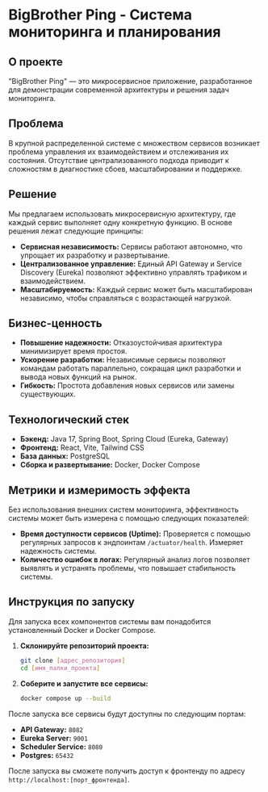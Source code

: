 # BigBrother Ping - Система мониторинга и планирования

## О проекте
"BigBrother Ping" — это микросервисное приложение, разработанное для демонстрации современной архитектуры и решения задач мониторинга.

## Проблема
В крупной распределенной системе с множеством сервисов возникает проблема управления их взаимодействием и отслеживания их состояния. Отсутствие централизованного подхода приводит к сложностям в диагностике сбоев, масштабировании и поддержке.

## Решение
Мы предлагаем использовать микросервисную архитектуру, где каждый сервис выполняет одну конкретную функцию. В основе решения лежат следующие принципы:
* **Сервисная независимость:** Сервисы работают автономно, что упрощает их разработку и развертывание.
* **Централизованное управление:** Единый API Gateway и Service Discovery (Eureka) позволяют эффективно управлять трафиком и взаимодействием.
* **Масштабируемость:** Каждый сервис может быть масштабирован независимо, чтобы справляться с возрастающей нагрузкой.

## Бизнес-ценность
* **Повышение надежности:** Отказоустойчивая архитектура минимизирует время простоя.
* **Ускорение разработки:** Независимые сервисы позволяют командам работать параллельно, сокращая цикл разработки и вывода новых функций на рынок.
* **Гибкость:** Простота добавления новых сервисов или замены существующих.

## Технологический стек
* **Бэкенд:** Java 17, Spring Boot, Spring Cloud (Eureka, Gateway)
* **Фронтенд:** React, Vite, Tailwind CSS
* **База данных:** PostgreSQL
* **Сборка и развертывание:** Docker, Docker Compose

## Метрики и измеримость эффекта
Без использования внешних систем мониторинга, эффективность системы может быть измерена с помощью следующих показателей:
* **Время доступности сервисов (Uptime):** Проверяется с помощью регулярных запросов к эндпоинтам `/actuator/health`. Измеряет надежность системы.
* **Количество ошибок в логах:** Регулярный анализ логов позволяет выявлять и устранять проблемы, что повышает стабильность системы.

## Инструкция по запуску
Для запуска всех компонентов системы вам понадобится установленный Docker и Docker Compose.

1.  **Склонируйте репозиторий проекта:**
    ```bash
    git clone [адрес_репозитория]
    cd [имя_папки_проекта]
    ```

2.  **Соберите и запустите все сервисы:**
    ```bash
    docker compose up --build
    ```

После запуска все сервисы будут доступны по следующим портам:
- **API Gateway:** `8082`
- **Eureka Server:** `9001`
- **Scheduler Service:** `8080`
- **Postgres:** `65432`

После запуска вы сможете получить доступ к фронтенду по адресу `http://localhost:[порт_фронтенда]`.
